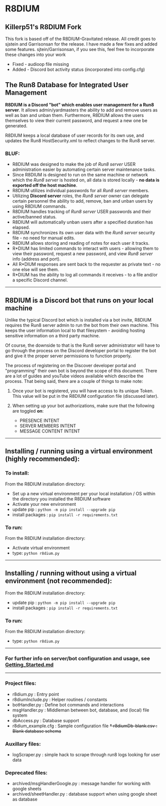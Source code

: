 # R8DIUM

## Killerp51's R8DIUM Fork
This fork is based off of the R8DIUM-Gravitated release. All credit goes to sjstein and Garrisonsan for the release. I have made a few fixes and added some features. sjtein/Garrisonsan, if you see this, feel free to incorporate these changes into your work

* Fixed - audioop file missing
* Added - Discord bot activity status (incorporated into config.cfg)

## The Run8 Database for Integrated User Management

**R8DIUM is a Discord "bot" which enables user management for a Run8 server**. It allows admin/yardmasters the ability to
add and remove users as well as ban and unban them. Furthermore, R8DIUM allows the users themselves to view their
current password, and request a new one be generated.

R8DIUM keeps a local database of user records for its own use, and updates the Run8 HostSecurity.xml to reflect changes
to the Run8 server.

### BLUF:

* R8DIUM was designed to make the job of _Run8 server_ USER administration easier by automating certain server 
maintenance tasks.
* Since R8DIUM is designed to run on the same machine or network which the _Run8 server_ is hosted on, all data is stored 
locally - **no data is exported off the host machine**.
* R8DIUM utilizes individual passwords for all _Run8 server_ members. 
* Utilizing **Discord server** roles, the _Run8 server_ owner can delegate certain personnel the ability to add, remove,
ban and unban users by using R8DIUM commands. 
* R8DIUM handles tracking of _Run8 server_ USER passwords and their active/banned status. 
* R8DIUM will automatically unban users after a specified duration has elapsed. 
* R8DIUM synchronizes its own user data with the _Run8 server_ security file - no need for manual edits.
* R8DIUM allows storing and reading of notes for each user it tracks.
* R*DIUM has limited commands to interact with users - allowing them to view their password, request a new password, 
and view _Run8 server_ info (address and port).
* All R*DIUM responses are sent back to the requester as private text - no one else will see them.
* R*DIUM has the ability to log all commands it receives - to a file and/or a specific Discord channel.


---------------

## R8DIUM is a Discord bot that runs on your local machine


Unlike the typical Discord bot which is installed via a bot invite, R8DIUM requires the Run8 server admin to run the bot
from their own machine. This keeps the user information local to that filesystem - avoiding hosting sensitive
information on a third party machine.

Of course, the downside to that is the Run8 server administrator will have to go through the process on the
Discord developer portal to register the bot and give it the proper server permissions to function properly.

The process of registering on the Discover developer portal and "programming" their own bot is beyond the scope of this
document. There are a lot of guides and youTube videos available which describe the process. That being said, there are
a couple of things to make note:

1. Once your bot is registered, you will have access to its unique Token. This value will be put in the R8DIUM configuration
file (discussed later).

2. When setting up your bot authorizations, make sure that the following are toggled **on**:
   * PRESENCE INTENT
   * SERVER MEMBERS INTENT
   * MESSAGE CONTENT INTENT

----------------

## Installing / running using a virtual environment (highly recommended):

### To install:
From the R8DIUM installation directory:
* Set up a new virtual environment per your local installation / OS within the directory you installed the R8DIUM software
* Activate your new environment
* update pip : `python -m pip install --upgrade pip`
* install packages : `pip install -r requirements.txt`

### To run:
From the R8DIUM installation directory:
* Activate virtual environment
* type: `python r8dium.py`
------------
## Installing / running without using a virtual environment (not recommended):

From the R8DIUM installation directory:
* update pip : `python -m pip install --upgrade pip`
* install packages : `pip install -r requirements.txt`

### To run:
From the R8DIUM installation directory:
* type: `python r8dium.py`
------------
### For further info on server/bot configuration and usage, see [Getting_Started.md](Getting_Started.md)

---------

### Project files:

* r8dium.py : Entry point
* r8diumInclude.py : Helper routines / constants
* botHandler.py : Define bot commands and interactions
* msgHandler.py : Middleman between bot, database, and (local) file system
* dbAccess.py   : Database support
* r8dium_example.cfg : Sample configuration file
~~* r8diumDb-blank.csv : Blank database schema~~


### Auxillary files:

* logScraper.py  : simple hack to scrape through run8 logs looking for user data


### Deprecated files:

* archived/msgHandlerGoogle.py  : message handler for working with google sheets
* archived/sheetHandler.py  : database support when using google sheet as database



